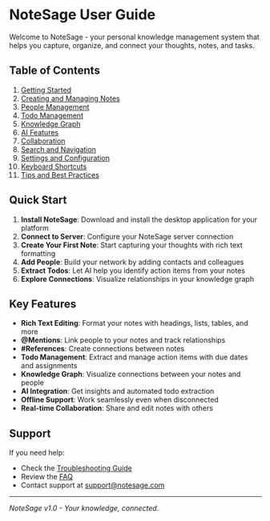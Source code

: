 # NoteSage User Guide

Welcome to NoteSage - your personal knowledge management system that helps you capture, organize, and connect your thoughts, notes, and tasks.

## Table of Contents

1. [Getting Started](getting-started.md)
2. [Creating and Managing Notes](notes.md)
3. [People Management](people.md)
4. [Todo Management](todos.md)
5. [Knowledge Graph](knowledge-graph.md)
6. [AI Features](ai-features.md)
7. [Collaboration](collaboration.md)
8. [Search and Navigation](search.md)
9. [Settings and Configuration](settings.md)
10. [Keyboard Shortcuts](shortcuts.md)
11. [Tips and Best Practices](tips.md)

## Quick Start

1. **Install NoteSage**: Download and install the desktop application for your platform
2. **Connect to Server**: Configure your NoteSage server connection
3. **Create Your First Note**: Start capturing your thoughts with rich text formatting
4. **Add People**: Build your network by adding contacts and colleagues
5. **Extract Todos**: Let AI help you identify action items from your notes
6. **Explore Connections**: Visualize relationships in your knowledge graph

## Key Features

- **Rich Text Editing**: Format your notes with headings, lists, tables, and more
- **@Mentions**: Link people to your notes and track relationships
- **#References**: Create connections between notes
- **Todo Management**: Extract and manage action items with due dates and assignments
- **Knowledge Graph**: Visualize connections between your notes and people
- **AI Integration**: Get insights and automated todo extraction
- **Offline Support**: Work seamlessly even when disconnected
- **Real-time Collaboration**: Share and edit notes with others

## Support

If you need help:
- Check the [Troubleshooting Guide](../troubleshooting.md)
- Review the [FAQ](../faq.md)
- Contact support at support@notesage.com

---

*NoteSage v1.0 - Your knowledge, connected.*